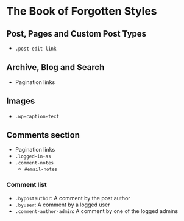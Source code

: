 # The Book of Forgotten Styles

## Post, Pages and Custom Post Types
* `.post-edit-link`

## Archive, Blog and Search
* Pagination links

## Images
* `.wp-caption-text`

## Comments section
* Pagination links
* `.logged-in-as`
* `.comment-notes`
  * `#email-notes` 

### Comment list
* `.bypostauthor`: A comment by the post author
* `.byuser`: A comment by a logged user
* `.comment-author-admin`: A comment by one of the logged admins
